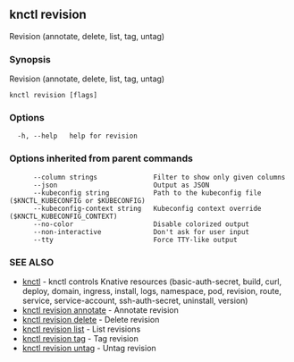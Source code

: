 ## knctl revision

Revision (annotate, delete, list, tag, untag)

### Synopsis

Revision (annotate, delete, list, tag, untag)

```
knctl revision [flags]
```

### Options

```
  -h, --help   help for revision
```

### Options inherited from parent commands

```
      --column strings              Filter to show only given columns
      --json                        Output as JSON
      --kubeconfig string           Path to the kubeconfig file ($KNCTL_KUBECONFIG or $KUBECONFIG)
      --kubeconfig-context string   Kubeconfig context override ($KNCTL_KUBECONFIG_CONTEXT)
      --no-color                    Disable colorized output
      --non-interactive             Don't ask for user input
      --tty                         Force TTY-like output
```

### SEE ALSO

* [knctl](knctl.md)	 - knctl controls Knative resources (basic-auth-secret, build, curl, deploy, domain, ingress, install, logs, namespace, pod, revision, route, service, service-account, ssh-auth-secret, uninstall, version)
* [knctl revision annotate](knctl_revision_annotate.md)	 - Annotate revision
* [knctl revision delete](knctl_revision_delete.md)	 - Delete revision
* [knctl revision list](knctl_revision_list.md)	 - List revisions
* [knctl revision tag](knctl_revision_tag.md)	 - Tag revision
* [knctl revision untag](knctl_revision_untag.md)	 - Untag revision

